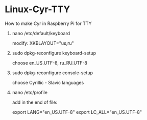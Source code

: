 # Linux-Cyr-TTY
How to make Cyr in Raspberry Pi for TTY

1) nano /etc/default/keyboard


  	modify: XKBLAYOUT="us,ru"
	
	
2) sudo dpkg-reconfigure keyboard-setup
  
	
  	choose en_US.UTF-8, ru_RU.UTF-8
	
	
3) sudo dpkg-reconfigure console-setup
  
	
  	choose Cyrillic - Slavic languages
  
  
4) nano /etc/profile


  	add in the end of file:
  
  
  	export LANG="en_US.UTF-8"
  	export LC_ALL="en_US.UTF-8"

